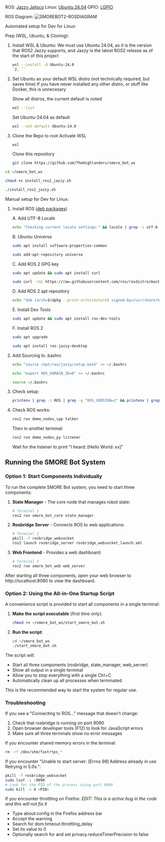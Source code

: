 ROS: [Jazzy Jalisco](https://docs.ros.org/en/jazzy/Releases/Release-Jazzy-Jalisco.html)
Linux: [Ubuntu 24.04](https://ubuntu.com/download/desktop)
GPIO: [LGPIO](https://pypi.org/project/lgpio/)

ROS Diagram:
![SMOREBOT2-ROSDIAGRAM](https://github.com/user-attachments/assets/b6c1f9b7-fe85-4e9a-a9c7-c604d9300402)

Automated setup for Dev for Linux:

Prep (WSL, Ubuntu, & Cloning):

1. Install WSL & Ubuntu:
    We must use Ubuntu 24.04, as it is the version that ROS2 Jazzy supports, and Jazzy is the latest ROS2 release as of the start of this project
    ```bash
    wsl --install -d Ubuntu-24.0
    `2. ``

2. Set Ubuntu as your default WSL distro (not technically required, but saves time)
    If you have never installed any other distro, or stuff like Docker, this is unnecesary

    Show all distros, the current default is noted
    ```bash
    wsl --list
    ```

    Set Ubuntu-24.04 as default
    ```bash
    wsl --set-default Ubuntu-24.0
    ```

3. Clone the Repo to root
    Activate WSL
    ```bash
    wsl
    ```
    
    Clone this repository
    ```bash
    git clone https://github.com/TheHighlanders/smore_bot_ws
    ```


```bash
cd ~/smore_bot_ws

chmod +x install_ros2_jazzy.sh

./install_ros2_jazzy.sh
```

Manual setup for Dev for Linux:
1. Install ROS ([deb packages](https://docs.ros.org/en/jazzy/Installation/Ubuntu-Install-Debs.html))

   A. Add UTF-8 Locale
    ```bash
    echo "Checking current locale settings:" && locale | grep -i utf-8 && echo "UTF-8 locale detected" || (echo "Setting up UTF-8 locale..." && sudo apt update && sudo apt install -y locales && sudo locale-gen en_US en_US.UTF-8 && sudo update-locale LC_ALL=en_US.UTF-8 LANG=en_US.UTF-8 && export LANG=en_US.UTF-8 && echo "New locale settings:" && locale)
    ```

    B. Ubuntu Universe
    ```bash
    sudo apt install software-properties-common
    
    sudo add-apt-repository universe
    ```

    C. Add ROS 2 GPG key
    ```bash
    sudo apt update && sudo apt install curl
    
    sudo curl -sSL https://raw.githubusercontent.com/ros/rosdistro/master/ros.key -o /usr/share/keyrings/ros-archive-keyring.gpg
    ```

    D. Add ROS 2 apt repository
    ```bash
    echo "deb [arch=$(dpkg --print-architecture) signed-by=/usr/share/keyrings/ros-archive-keyring.gpg] http://packages.ros.org/ros2/ubuntu $(. /etc/os-release && echo $UBUNTU_CODENAME) main" | sudo tee /etc/apt/sources.list.d/ros2.list > /dev/null
    ```

    E. Install Dev Tools
    ```bash
    sudo apt update && sudo apt install ros-dev-tools
    ```

    F. Install ROS 2
    ```bash
    sudo apt upgrade
    
    sudo apt install ros-jazzy-desktop
    ```

3. Add Sourcing to .bashrc
    ```bash
    echo "source /opt/ros/jazzy/setup.bash" >> ~/.bashrc
    
    echo "export ROS_DOMAIN_ID=0" >> ~/.bashrc
    
    source ~/.bashrc
    ```

4. Check setup:
    ```bash
    printenv | grep -i ROS | grep -q "ROS_VERSION=2" && printenv | grep -i ROS | grep -q "ROS_PYTHON_VERSION=3" && printenv | grep -i ROS | grep -q "ROS_DISTRO=jazzy" && printenv | grep -i ROS | grep -q "ROS_DOMAIN_ID=0" && echo "All ROS environment variables are correctly set!" || echo "Some ROS environment variables are missing or incorrect."
    ```

5. Check ROS works:
    ```bash
    ros2 run demo_nodes_cpp talker
    ```

    Then in another terminal:

    ```bash
    ros2 run demo_nodes_py listener
    ```
    
    Wait for the listener to print "I heard: [Hello World: xx]"

## Running the SMORE Bot System

### Option 1: Start Components Individually

To run the complete SMORE Bot system, you need to start three components:

1. **State Manager** - The core node that manages robot state:
    ```bash
    # Terminal 1
    ros2 run smore_bot_core state_manager
    ```

2. **Rosbridge Server** - Connects ROS to web applications:
    ```bash
    # Terminal 2
    pkill -f rosbridge_websocket
    ros2 launch rosbridge_server rosbridge_websocket_launch.xml
    ```

3. **Web Frontend** - Provides a web dashboard:
    ```bash
    # Terminal 3
    ros2 run smore_bot_web web_server
    ```

After starting all three components, open your web browser to http://localhost:8080 to view the dashboard.

### Option 2: Using the All-in-One Startup Script

A convenience script is provided to start all components in a single terminal:

1. **Make the script executable** (first time only):
    ```bash
    chmod +x ~/smore_bot_ws/start_smore_bot.sh
    ```

2. **Run the script**:
    ```bash
    cd ~/smore_bot_ws
    ./start_smore_bot.sh
    ```

The script will:
- Start all three components (rosbridge, state_manager, web_server)
- Show all output in a single terminal
- Allow you to stop everything with a single Ctrl+C
- Automatically clean up all processes when terminated

This is the recommended way to start the system for regular use.

### Troubleshooting

If you see a "Connecting to ROS..." message that doesn't change:
1. Check that rosbridge is running on port 9090
2. Open browser developer tools (F12) to look for JavaScript errors
3. Make sure all three terminals show no error messages

If you encounter shared memory errors in the terminal:
```bash
rm -rf /dev/shm/fastrtps_*
```

If you encounter "Unable to start server: [Errno 98] Address already in use Retrying in 5.0s.":
```bash
pkill -f rosbridge_websocket
sudo lsof -i :9090
# Look for the PID of the process using port 9090
sudo kill -s 4 <PID>
```

If you encounter throttling on Firefox: _EDIT: This is a active bug in the code and this will not fix it_
- Type about:config in the Firefox address bar
- Accept the warning
- Search for dom.timeout.throttling_delay
- Set its value to 0
- Optionally search for and set privacy.reduceTimerPrecision to false
